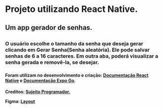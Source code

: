 <h1>Projeto utilizando React Native.</h1>

 <h2>Um app gerador de senhas.<h2/>

 <h3>O usuário escolhe o tamanho da senha que deseja gerar clicando em Gerar Senha(Senha aleatória). 
 Ele pode salvar senhas de 6 a 16 caracteres. Em outra aba, poderá visualizar a senha gerada e removê-la, se desejar.<h3/>

 <h4>Foram utilizam no desenvolvimento e criação: <a href="https://reactnative.dev/docs/getting-started">Documentação React Native</a> e 
  <a href="https://expo.dev/">Documentação Expo Go</a>.<h4/>

 Creditos: <a href="https://www.youtube.com/watch?v=VDgihqrZUQg">Sujeito Programador.</a>

 Figma: <a href="https://www.figma.com/file/AMKAH3vBXoID8wgLNmqfKe/Password-App?type=design&node-id=0-1&mode=design&t=fSUT3ixDFAXtpNmr-0">Layout</a>

